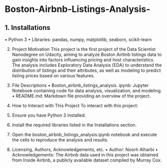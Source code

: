# Boston-Airbnb-Listings-Analysis-


## 1. Installations
•	Python 3
•	Libraries: pandas, numpy, matplotlib, seaborn, scikit-learn

2. Project Motivation
This project is the first project of the Data Scientist Nanodegree on Udacity, aiming to analyze Boston Airbnb listings data to gain insights into factors influencing pricing and host characteristics. The analysis includes Exploratory Data Analysis (EDA) to understand the distribution of listings and their attributes, as well as modeling to predict listing prices based on various features.

3. File Descriptions
•	Boston_airbnb_listings_analysis. ipynb: Jupyter Notebook containing code for data analysis, visualization, and modeling.
•	README.md: Markdown file providing an overview of the project.

4. How to Interact with This Project
To interact with this project:
1.	Ensure you have Python 3 installed.
2.	Install the required libraries listed in the Installations section.
3.	Open the boston_airbnb_listings_analysis.ipynb notebook and execute the cells to reproduce the analysis and results.

5. Licensing, Authors, Acknowledgements, etc.
•	Author: Noorh Alharbi
•	Acknowledgements: The Airbnb data used in this project was obtained from Inside Airbnb, a publicly available dataset compiled by Murray Cox.


